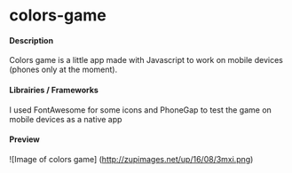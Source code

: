 # colors-game
#### Description
Colors game is a little app made with Javascript to work on mobile devices (phones only at the moment).

#### Librairies / Frameworks
I used FontAwesome for some icons and PhoneGap to test the game on mobile devices as a native app

#### Preview
![Image of colors game]
(http://zupimages.net/up/16/08/3mxi.png)
